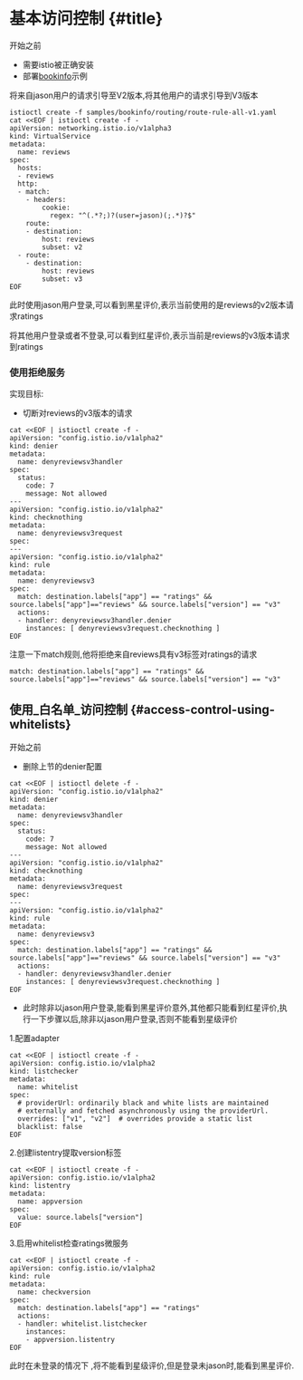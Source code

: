 # 基本访问控制 {#title}

开始之前

* 需要istio被正确安装
* 部署[bookinfo](https://istio.io/docs/guides/bookinfo/)示例

将来自jason用户的请求引导至V2版本,将其他用户的请求引导到V3版本

```
istioctl create -f samples/bookinfo/routing/route-rule-all-v1.yaml
cat <<EOF | istioctl create -f -
apiVersion: networking.istio.io/v1alpha3
kind: VirtualService
metadata:
  name: reviews
spec:
  hosts:
  - reviews
  http:
  - match:
    - headers:
        cookie:
          regex: "^(.*?;)?(user=jason)(;.*)?$"
    route:
    - destination:
        host: reviews
        subset: v2
  - route:
    - destination:
        host: reviews
        subset: v3
EOF
```

此时使用jason用户登录,可以看到黑星评价,表示当前使用的是reviews的v2版本请求ratings

将其他用户登录或者不登录,可以看到红星评价,表示当前是reviews的v3版本请求到ratings

### 使用拒绝服务

实现目标:

* 切断对reviews的v3版本的请求

```
cat <<EOF | istioctl create -f -
apiVersion: "config.istio.io/v1alpha2"
kind: denier
metadata:
  name: denyreviewsv3handler
spec:
  status:
    code: 7
    message: Not allowed
---
apiVersion: "config.istio.io/v1alpha2"
kind: checknothing
metadata:
  name: denyreviewsv3request
spec:
---
apiVersion: "config.istio.io/v1alpha2"
kind: rule
metadata:
  name: denyreviewsv3
spec:
  match: destination.labels["app"] == "ratings" && source.labels["app"]=="reviews" && source.labels["version"] == "v3"
  actions:
  - handler: denyreviewsv3handler.denier
    instances: [ denyreviewsv3request.checknothing ]
EOF
```

注意一下match规则,他将拒绝来自reviews具有v3标签对ratings的请求

```
match: destination.labels["app"] == "ratings" && source.labels["app"]=="reviews" && source.labels["version"] == "v3"
```

## 使用_白名单_访问控制 {#access-control-using-whitelists}

开始之前

* 删除上节的denier配置

```
cat <<EOF | istioctl delete -f -
apiVersion: "config.istio.io/v1alpha2"
kind: denier
metadata:
  name: denyreviewsv3handler
spec:
  status:
    code: 7
    message: Not allowed
---
apiVersion: "config.istio.io/v1alpha2"
kind: checknothing
metadata:
  name: denyreviewsv3request
spec:
---
apiVersion: "config.istio.io/v1alpha2"
kind: rule
metadata:
  name: denyreviewsv3
spec:
  match: destination.labels["app"] == "ratings" && source.labels["app"]=="reviews" && source.labels["version"] == "v3"
  actions:
  - handler: denyreviewsv3handler.denier
    instances: [ denyreviewsv3request.checknothing ]
EOF
```

* 此时除非以jason用户登录,能看到黑星评价意外,其他都只能看到红星评价,执行一下步骤以后,除非以jason用户登录,否则不能看到星级评价

1.配置adapter

```
cat <<EOF | istioctl create -f -
apiVersion: config.istio.io/v1alpha2
kind: listchecker
metadata:
  name: whitelist
spec:
  # providerUrl: ordinarily black and white lists are maintained
  # externally and fetched asynchronously using the providerUrl.
  overrides: ["v1", "v2"]  # overrides provide a static list
  blacklist: false
EOF
```

2.创建listentry提取version标签

```
cat <<EOF | istioctl create -f -
apiVersion: config.istio.io/v1alpha2
kind: listentry
metadata:
  name: appversion
spec:
  value: source.labels["version"]
EOF
```

3.启用whitelist检查ratings微服务

```
cat <<EOF | istioctl create -f -
apiVersion: config.istio.io/v1alpha2
kind: rule
metadata:
  name: checkversion
spec:
  match: destination.labels["app"] == "ratings"
  actions:
  - handler: whitelist.listchecker
    instances:
    - appversion.listentry
EOF
```

此时在未登录的情况下 ,将不能看到星级评价,但是登录未jason时,能看到黑星评价.

